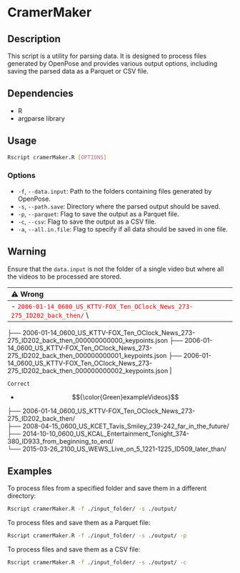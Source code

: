 
# CramerMaker

## Description

This script is a utility for parsing data. It is designed to process files generated by OpenPose and provides various output options, including saving the parsed data as a Parquet or CSV file.

## Dependencies

- R
- argparse library

## Usage

```bash
Rscript cramerMaker.R [OPTIONS]
```

### Options

- `-f`, `--data.input`: Path to the folders containing files generated by OpenPose.
- `-s`, `--path.save`: Directory where the parsed output should be saved.
- `-p`, `--parquet`: Flag to save the output as a Parquet file.
- `-c`, `--csv`: Flag to save the output as a CSV file.
- `-a`, `--all.in.file`: Flag to specify if all data should be saved in one file.

## Warning

Ensure that the `data.input` is not the folder of a single video but where all the videos to be processed are stored.


| :warning: Wrong                                                                                                                                       |
|:-----------------------------------------------------------------------|
|   - <span style="color:red">`2006-01-14_0600_US_KTTV-FOX_Ten_OClock_News_273-275_ID202_back_then/`</span> \
  ├── 2006-01-14_0600_US_KTTV-FOX_Ten_OClock_News_273-275_ID202_back_then_000000000000_keypoints.json 
  ├── 2006-01-14_0600_US_KTTV-FOX_Ten_OClock_News_273-275_ID202_back_then_000000000001_keypoints.json 
  ├── 2006-01-14_0600_US_KTTV-FOX_Ten_OClock_News_273-275_ID202_back_then_000000000002_keypoints.json |





`Correct`

- $${\color{Green}exampleVideos}$$

├── 2006-01-14_0600_US_KTTV-FOX_Ten_OClock_News_273-275_ID202_back_then/ \
├── 2008-04-15_0600_US_KCET_Tavis_Smiley_239-242_far_in_the_future/ \
├── 2014-10-10_0600_US_KCAL_Entertainment_Tonight_374-380_ID933_from_beginning_to_end/ \
└── 2015-03-26_2100_US_WEWS_Live_on_5_1221-1225_ID509_later_than/

## Examples

To process files from a specified folder and save them in a different directory:

```bash
Rscript cramerMaker.R -f ./input_folder/ -s ./output/
```

To process files and save them as a Parquet file:

```bash
Rscript cramerMaker.R -f ./input_folder/ -s ./output/ -p
```

To process files and save them as a CSV file:

```bash
Rscript cramerMaker.R -f ./input_folder/ -s ./output/ -c
```
